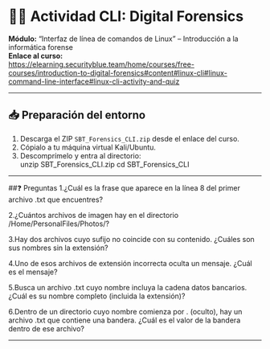 



# 🕵️‍♂️ Actividad CLI: Digital Forensics

**Módulo:** “Interfaz de línea de comandos de Linux” – Introducción a la informática forense  
**Enlace al curso:**  
<https://elearning.securityblue.team/home/courses/free-courses/introduction-to-digital-forensics#content#linux-cli#linux-command-line-interface#linux-cli-activity-and-quiz>

---

## 📥 Preparación del entorno

1. Descarga el ZIP `SBT_Forensics_CLI.zip` desde el enlace del curso.  
2. Cópialo a tu máquina virtual Kali/Ubuntu.  
3. Descomprímelo y entra al directorio:  
unzip SBT_Forensics_CLI.zip
cd SBT_Forensics_CLI

---


##❓ Preguntas 
1.¿Cuál es la frase que aparece en la línea 8 del primer archivo .txt que encuentres?

2.¿Cuántos archivos de imagen hay en el directorio /Home/PersonalFiles/Photos/?

3.Hay dos archivos cuyo sufijo no coincide con su contenido. ¿Cuáles son sus nombres sin la extensión?

4.Uno de esos archivos de extensión incorrecta oculta un mensaje. ¿Cuál es el mensaje?

5.Busca un archivo .txt cuyo nombre incluya la cadena datos bancarios. ¿Cuál es su nombre completo (incluida la extensión)?

6.Dentro de un directorio cuyo nombre comienza por . (oculto), hay un archivo .txt que contiene una bandera. ¿Cuál es el valor de la bandera dentro de ese archivo?

---

